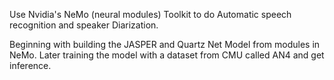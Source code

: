 Use Nvidia's NeMo (neural modules) Toolkit to do Automatic speech recognition and speaker Diarization. 

Beginning with building the JASPER and Quartz Net Model from modules in NeMo. Later training the model with a dataset from CMU called AN4 and get inference. 